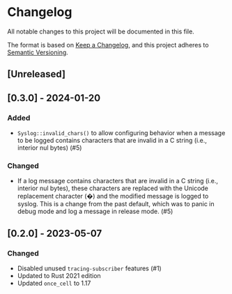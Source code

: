# Changelog

All notable changes to this project will be documented in this file.

The format is based on [Keep a Changelog](https://keepachangelog.com/en/1.0.0/),
and this project adheres to [Semantic Versioning](https://semver.org/spec/v2.0.0.html).

## [Unreleased]

## [0.3.0] - 2024-01-20

### Added

- `Syslog::invalid_chars()` to allow configuring behavior when a message to be logged contains
  characters that are invalid in a C string (i.e., interior nul bytes) (#5)

### Changed

- If a log message contains characters that are invalid in a C string (i.e., interior nul bytes),
  these characters are replaced with the Unicode replacement character (�) and the modified message
  is logged to syslog. This is a change from the past default, which was to panic in debug mode and
  log a message in release mode. (#5)

## [0.2.0] - 2023-05-07

### Changed

- Disabled unused `tracing-subscriber` features (#1)
- Updated to Rust 2021 edition
- Updated `once_cell` to 1.17
